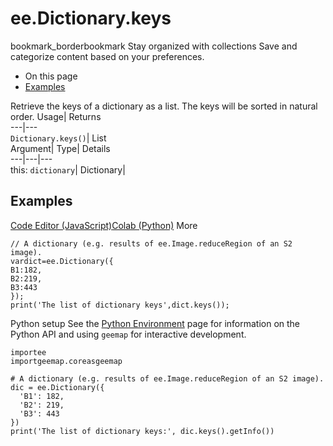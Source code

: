  
#  ee.Dictionary.keys 
bookmark_borderbookmark Stay organized with collections  Save and categorize content based on your preferences.
  * On this page
  * [Examples](https://developers.google.com/earth-engine/apidocs/ee-dictionary-keys#examples)


Retrieve the keys of a dictionary as a list. The keys will be sorted in natural order. 
Usage| Returns  
---|---  
`Dictionary.keys()`| List  
Argument| Type| Details  
---|---|---  
this: `dictionary`| Dictionary|   
## Examples
[Code Editor (JavaScript)](https://developers.google.com/earth-engine/apidocs/ee-dictionary-keys#code-editor-javascript-sample)[Colab (Python)](https://developers.google.com/earth-engine/apidocs/ee-dictionary-keys#colab-python-sample) More
```
// A dictionary (e.g. results of ee.Image.reduceRegion of an S2 image).
vardict=ee.Dictionary({
B1:182,
B2:219,
B3:443
});
print('The list of dictionary keys',dict.keys());
```
Python setup
See the [ Python Environment](https://developers.google.com/earth-engine/guides/python_install) page for information on the Python API and using `geemap` for interactive development.
```
importee
importgeemap.coreasgeemap
```
```
# A dictionary (e.g. results of ee.Image.reduceRegion of an S2 image).
dic = ee.Dictionary({
  'B1': 182,
  'B2': 219,
  'B3': 443
})
print('The list of dictionary keys:', dic.keys().getInfo())
```

